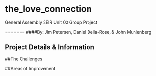 # the_love_connection
General Assembly SEIR Unit 03 Group Project

=======
####By: Jim Petersen, Daniel Della-Rose, & John Muhlenberg


## Project Details & Information



##The Challenges



##Areas of Improvement